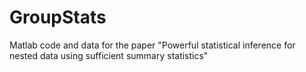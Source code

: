 # GroupStats
Matlab code and data for the paper "Powerful statistical inference for nested data using sufficient summary statistics"
